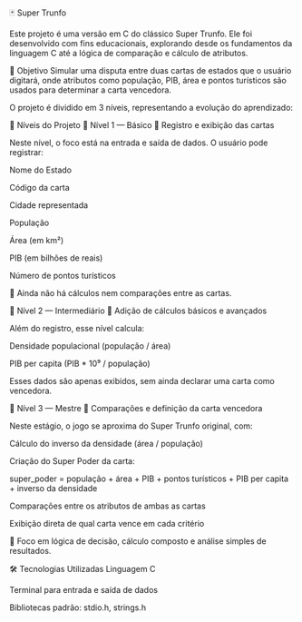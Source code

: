 🃏 Super Trunfo

Este projeto é uma versão em C do clássico Super Trunfo. Ele foi desenvolvido com fins educacionais, explorando desde os fundamentos da linguagem C até a lógica de comparação e cálculo de atributos.

🎯 Objetivo Simular uma disputa entre duas cartas de estados que o usuário digitará, onde atributos como população, PIB, área e pontos turísticos são usados para determinar a carta vencedora.

O projeto é dividido em 3 níveis, representando a evolução do aprendizado:

🧩 Níveis do Projeto 🔹 Nível 1 — Básico 📌 Registro e exibição das cartas

Neste nível, o foco está na entrada e saída de dados. O usuário pode registrar:

Nome do Estado

Código da carta

Cidade representada

População

Área (em km²)

PIB (em bilhões de reais)

Número de pontos turísticos

🧠 Ainda não há cálculos nem comparações entre as cartas.

🔸 Nível 2 — Intermediário 📌 Adição de cálculos básicos e avançados

Além do registro, esse nível calcula:

Densidade populacional (população / área)

PIB per capita (PIB * 10⁹ / população)

Esses dados são apenas exibidos, sem ainda declarar uma carta como vencedora.

🔺 Nível 3 — Mestre 📌 Comparações e definição da carta vencedora

Neste estágio, o jogo se aproxima do Super Trunfo original, com:

Cálculo do inverso da densidade (área / população)

Criação do Super Poder da carta:

super_poder = população + área + PIB + pontos turísticos + PIB per capita + inverso da densidade

Comparações entre os atributos de ambas as cartas

Exibição direta de qual carta vence em cada critério

🧠 Foco em lógica de decisão, cálculo composto e análise simples de resultados.

🛠️ Tecnologias Utilizadas Linguagem C

Terminal para entrada e saída de dados

Bibliotecas padrão: stdio.h, strings.h
